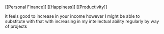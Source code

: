 [[Personal Finance]] [[Happiness]] [[Productivity]]

it feels good to increase in your income however I might be able to substitute with that with increasing in my intellectual ability regularly by way of projects